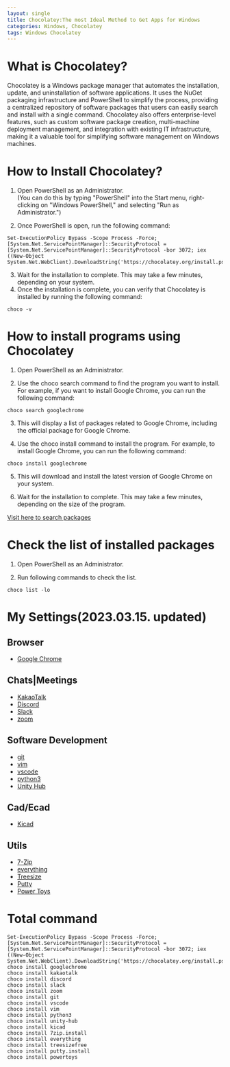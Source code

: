 ```yaml
---
layout: single
title: Chocolatey:The most Ideal Method to Get Apps for Windows
categories: Windows, Chocolatey
tags: Windows Chocolatey
---
```


# What is Chocolatey?
Chocolatey is a Windows package manager that automates the installation, update, and uninstallation of software applications. It uses the NuGet packaging infrastructure and PowerShell to simplify the process, providing a centralized repository of software packages that users can easily search and install with a single command. Chocolatey also offers enterprise-level features, such as custom software package creation, multi-machine deployment management, and integration with existing IT infrastructure, making it a valuable tool for simplifying software management on Windows machines.

# How to Install Chocolatey?
1. Open PowerShell as an Administrator.  
(You can do this by typing "PowerShell" into the Start menu, right-clicking on "Windows PowerShell," and selecting "Run as Administrator.")

2. Once PowerShell is open, run the following command:  
```shell
Set-ExecutionPolicy Bypass -Scope Process -Force; [System.Net.ServicePointManager]::SecurityProtocol = [System.Net.ServicePointManager]::SecurityProtocol -bor 3072; iex ((New-Object System.Net.WebClient).DownloadString('https://chocolatey.org/install.ps1'))
```

3. Wait for the installation to complete. This may take a few minutes, depending on your system.
4. Once the installation is complete, you can verify that Chocolatey is installed by running the following command:
```shell
choco -v
```

# How to install programs using Chocolatey 
1. Open PowerShell as an Administrator.

2. Use the choco search command to find the program you want to install. For example, if you want to install Google Chrome, you can run the following command:  
```shell
choco search googlechrome
```
3. This will display a list of packages related to Google Chrome, including the official package for Google Chrome.

4. Use the choco install command to install the program. For example, to install Google Chrome, you can run the following command:
```shell
choco install googlechrome
```
5. This will download and install the latest version of Google Chrome on your system.

6. Wait for the installation to complete. This may take a few minutes, depending on the size of the program.

[Visit here to search packages](https://community.chocolatey.org/packages)

# Check the list of installed packages
1. Open PowerShell as an Administrator.

2. Run following commands to check the list.
```shell
choco list -lo
```


# My Settings(2023.03.15. updated)
## Browser
- [Google Chrome](https://community.chocolatey.org/packages/GoogleChrome)
## Chats|Meetings
- [KakaoTalk](https://community.chocolatey.org/packages/kakaotalk)
- [Discord](https://community.chocolatey.org/packages/discord)
- [Slack](https://community.chocolatey.org/packages/slack)
- [zoom](https://community.chocolatey.org/packages/zoom)

## Software Development
- [git](https://community.chocolatey.org/packages/git)
- [vim](https://community.chocolatey.org/packages/vim)
- [vscode](https://community.chocolatey.org/packages/vscode)
- [python3](https://community.chocolatey.org/packages/python3/3.11.0)
- [Unity Hub](https://community.chocolatey.org/packages/unity-hub)
## Cad/Ecad
- [Kicad](https://community.chocolatey.org/packages/kicad)
## Utils
- [7-Zip](https://community.chocolatey.org/packages/7zip.install)
- [everything](https://community.chocolatey.org/packages/Everything)
- [Treesize](https://community.chocolatey.org/packages/treesizefree)
- [Putty](https://community.chocolatey.org/packages/putty.install)
- [Power Toys](https://community.chocolatey.org/packages/powertoys)
# Total command
```shell
Set-ExecutionPolicy Bypass -Scope Process -Force; [System.Net.ServicePointManager]::SecurityProtocol = [System.Net.ServicePointManager]::SecurityProtocol -bor 3072; iex ((New-Object System.Net.WebClient).DownloadString('https://chocolatey.org/install.ps1'))
choco install googlechrome
choco install kakaotalk
choco install discord
choco install slack
choco install zoom
choco install git
choco install vscode
choco install vim
choco install python3 
choco install unity-hub
choco install kicad
choco install 7zip.install
choco install everything
choco install treesizefree
choco install putty.install
choco install powertoys
```
